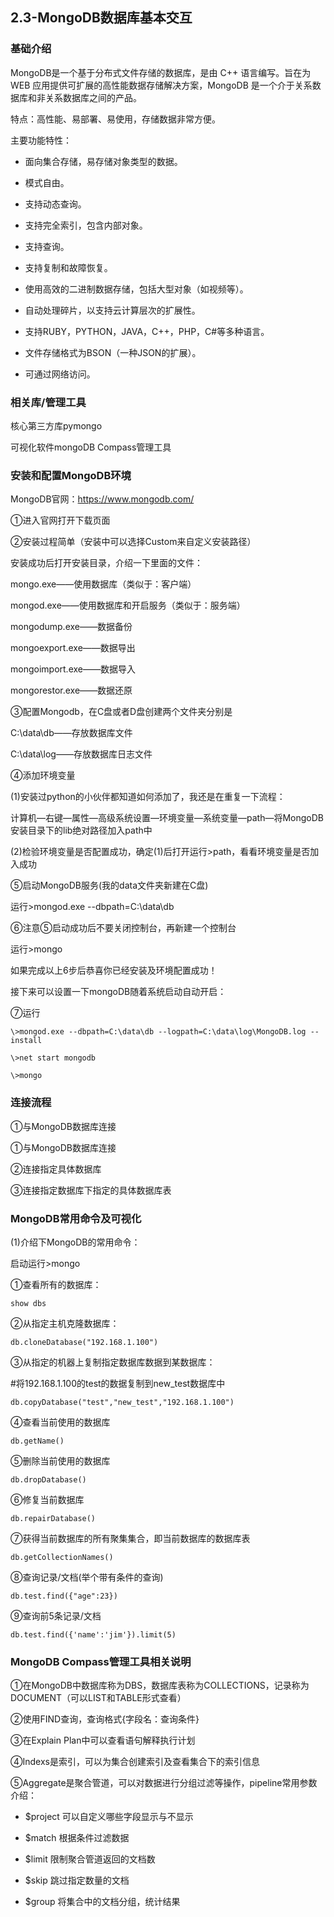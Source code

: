 ## 2.3-MongoDB数据库基本交互

### 基础介绍

MongoDB是一个基于分布式文件存储的数据库，是由 C++ 语言编写。旨在为 WEB 应用提供可扩展的高性能数据存储解决方案，MongoDB 是一个介于关系数据库和非关系数据库之间的产品。

特点：高性能、易部署、易使用，存储数据非常方便。

主要功能特性：

* 面向集合存储，易存储对象类型的数据。

* 模式自由。

* 支持动态查询。

* 支持完全索引，包含内部对象。

* 支持查询。

* 支持复制和故障恢复。

* 使用高效的二进制数据存储，包括大型对象（如视频等）。

* 自动处理碎片，以支持云计算层次的扩展性。

* 支持RUBY，PYTHON，JAVA，C++，PHP，C#等多种语言。

* 文件存储格式为BSON（一种JSON的扩展）。

* 可通过网络访问。

### 相关库/管理工具

核心第三方库pymongo

可视化软件mongoDB Compass管理工具

### 安装和配置MongoDB环境

MongoDB官网：https://www.mongodb.com/

①进入官网打开下载页面

②安装过程简单（安装中可以选择Custom来自定义安装路径）

安装成功后打开安装目录，介绍一下里面的文件：

mongo.exe——使用数据库（类似于：客户端）

mongod.exe——使用数据库和开启服务（类似于：服务端）

mongodump.exe——数据备份

mongoexport.exe——数据导出

mongoimport.exe——数据导入

mongorestor.exe——数据还原

③配置Mongodb，在C盘或者D盘创建两个文件夹分别是

C:\data\db——存放数据库文件

C:\data\log——存放数据库日志文件

④添加环境变量

(1)安装过python的小伙伴都知道如何添加了，我还是在重复一下流程：

计算机—右键—属性—高级系统设置—环境变量—系统变量—path—将MongoDB安装目录下的lib绝对路径加入path中

(2)检验环境变量是否配置成功，确定(1)后打开运行>path，看看环境变量是否加入成功

⑤启动MongoDB服务(我的data文件夹新建在C盘)

运行>mongod.exe --dbpath=C:\data\db

⑥注意⑤启动成功后不要关闭控制台，再新建一个控制台

运行>mongo

如果完成以上6步后恭喜你已经安装及环境配置成功！

接下来可以设置一下mongoDB随着系统启动自动开启：

⑦运行

```
\>mongod.exe --dbpath=C:\data\db --logpath=C:\data\log\MongoDB.log --install

\>net start mongodb

\>mongo
```

### 连接流程

①与MongoDB数据库连接

①与MongoDB数据库连接

②连接指定具体数据库

③连接指定数据库下指定的具体数据库表

### MongoDB常用命令及可视化

(1)介绍下MongoDB的常用命令：

启动运行>mongo

①查看所有的数据库：

`show dbs`

②从指定主机克隆数据库：

`db.cloneDatabase("192.168.1.100")`

③从指定的机器上复制指定数据库数据到某数据库：

\#将192.168.1.100的test的数据复制到new_test数据库中

`db.copyDatabase("test","new_test","192.168.1.100")`

④查看当前使用的数据库

`db.getName()`

⑤删除当前使用的数据库

`db.dropDatabase()`

⑥修复当前数据库

`db.repairDatabase()`

⑦获得当前数据库的所有聚集集合，即当前数据库的数据库表

`db.getCollectionNames()`

⑧查询记录/文档(举个带有条件的查询)

`db.test.find({"age":23})`

⑨查询前5条记录/文档

`db.test.find({'name':'jim'}).limit(5)`

### MongoDB Compass管理工具相关说明

①在MongoDB中数据库称为DBS，数据库表称为COLLECTIONS，记录称为DOCUMENT（可以LIST和TABLE形式查看）

②使用FIND查询，查询格式{字段名：查询条件}

③在Explain Plan中可以查看语句解释执行计划

④Indexs是索引，可以为集合创建索引及查看集合下的索引信息

⑤Aggregate是聚合管道，可以对数据进行分组过滤等操作，pipeline常用参数介绍：

- $project 可以自定义哪些字段显示与不显示

- $match 根据条件过滤数据

- $limit 限制聚合管道返回的文档数

- $skip 跳过指定数量的文档

- $group 将集合中的文档分组，统计结果

